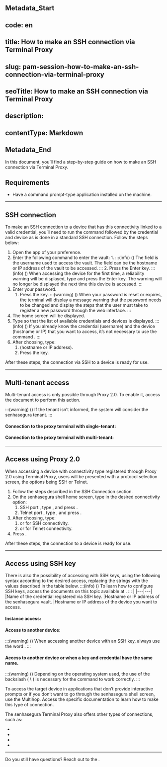 ## Metadata_Start 
## code: en
## title: How to make an SSH connection via Terminal Proxy 
## slug: pam-session-how-to-make-an-ssh-connection-via-terminal-proxy 
## seoTitle: How to make an SSH connection via Terminal Proxy 
## description:  
## contentType: Markdown 
## Metadata_End
In this document, you’ll find a step-by-step guide on how to make an SSH connection via Terminal Proxy.

## Requirements

* Have a command prompt-type application installed on the machine.

---

## SSH connection
To make an SSH connection to a device that has this connectivity linked to a valid credential, you’ll need to run the command  followed by the credential and device as is done in a standard SSH connection. Follow the steps below:

1. Open the  app of your preference.
2. Enter the following command to enter the vault:
    1. 
        :::(info) ()
        The  field is the username used to access the vault. The  field can be the hostname or IP address of the vault to be accessed.
        :::
    2. Press the Enter key.
    :::(info) ()
    When accessing the device for the first time, a reliability warning will be displayed, type  and press the Enter key. The warning will no longer be displayed the next time this device is accessed.
    :::
6. Enter your password.
    1. Press the  key.
        :::(warning) ()
        When your password is reset or expires, the terminal will display a message warning that the password needs to be changed and display the steps that the user must take to register a new password through the web interface.
        :::
7. The  home screen will be displayed.
8. Type  so that the list of available credentials and devices is displayed.
    :::(info) ()
    If you already know the credential (username) and the device (hostname or IP) that you want to access, it’s not necessary to use the command .
    :::
9. After choosing, type:
    1.  (hostname or IP address).
    2. Press the  key.

After these steps, the connection via SSH to a device is ready for use.

---
## Multi-tenant access
Multi-tenant access is only possible through Proxy 2.0. To enable it, access the document  to perform this action.

:::(warning) ()
If the tenant isn’t informed, the system will consider the senhasegura tenant.
:::

#### Connection to the proxy terminal with single-tenant:


#### Connection to the proxy terminal with multi-tenant:


---
## Access using Proxy 2.0
When accessing a device with  connectivity type registered through Proxy 2.0 using Terminal Proxy, users will be presented with a protocol selection screen, the options being SSH or Telnet.

1. Follow the steps described in the SSH Connection section.
2. On the senhasegura shell home screen, type in the desired connectivity option:
    1. SSH port , type , and press .
    2. Telnet port , type , and press .
3. After choosing, type:
    1.  or  for SSH connectivity.
    2.  or  for Telnet connectivity.
4. Press .

After these steps, the connection to a device is ready for use.

---
## Access using SSH key
There is also the possibility of accessing with SSH keys, using the following syntax according to the desired access, replacing the strings with the values ​​described in the table below.
:::(info) ()
To learn how to configure SSH keys, access the documents on this topic available at .
:::
|
|---|---|
|Name of the credential registered via SSH key.
|Hostname or IP address of the senhasegura vault.
|Hostname or IP address of the device you want to access.

#### Instance access:


#### Access to another device:
:::(warning) ()
When accessing another device with an SSH key, always use the word .
:::


#### Access to another device or when a key and credential have the same name.


:::(warning) ()
Depending on the operating system used, the use of the backslash ( \ ) is necessary for the command to work correctly.
:::

To access the target device in applications that don’t provide interactive prompts or if you don’t want to go through the senhasegura shell screen, use the Multihop. Access the specific documentation to learn how to make this type of connection.

The senhasegura Terminal Proxy also offers other types of connections, such as:

* 
* 
* 
* 

---
Do you still have questions? Reach out to the .